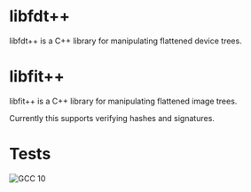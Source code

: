 libfdt++
========

libfdt++ is a C++ library for manipulating flattened device trees.

libfit++
========

libfit++ is a C++ library for manipulating flattened image trees.

Currently this supports verifying hashes and signatures.

Tests
=====

![GCC 10](https://github.com/apexrtos/libfdtxx/workflows/GCC%2010/badge.svg)

